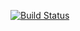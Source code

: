 [![Build Status](https://travis-ci.com/sp010412/bootcamp-terminal-tests.svg?branch=main)](https://travis-ci.com/sp010412/bootcamp-terminal-tests)